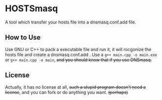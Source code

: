 # HOSTSmasq
A tool which transfer your hosts file into a dnsmasq.conf.add file.

## How to Use
Use GNU or C++ to pack a executable file and run it, it will rocgonize the hosts file and create a dnsmasq.conf.add . Use a `g++ main.cpp -o main.exe` or `g++ main.cpp -o main`, ~~and you should know that if you use DNSmasq.~~

## License
Actually, it has no license at all, ~~such a stupid program doesn't need a license~~, and you can fork or do anything you want. ~~(perhaps)~~
